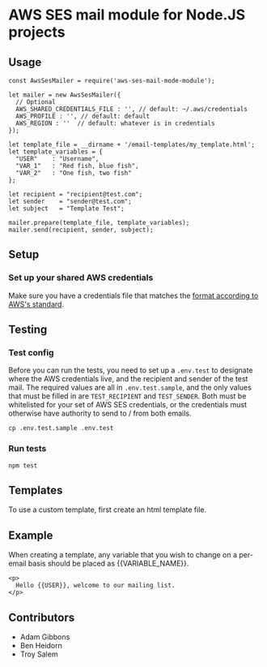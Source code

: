 # AWS SES mail module for Node.JS projects

## Usage

```
const AwsSesMailer = require('aws-ses-mail-mode-module');

let mailer = new AwsSesMailer({
  // Optional
  AWS_SHARED_CREDENTIALS_FILE : '', // default: ~/.aws/credentials
  AWS_PROFILE : '', // default: default
  AWS_REGION : ''  // default: whatever is in credentials
});

let template_file = __dirname + '/email-templates/my_template.html';
let template_variables = {
  "USER"    : "Username",
  "VAR_1"   : "Red fish, blue fish",
  "VAR_2"   : "One fish, two fish"
};

let recipient = "recipient@test.com";
let sender    = "sender@test.com";
let subject   = "Template Test";

mailer.prepare(template_file, template_variables);
mailer.send(recipient, sender, subject);
```


## Setup

### Set up your shared AWS credentials

Make sure you have a credentials file that matches the [format according to AWS's standard](https://docs.aws.amazon.com/sdk-for-javascript/v2/developer-guide/loading-node-credentials-shared.html).

## Testing

### Test config

Before you can run the tests, you need to set up a `.env.test` to designate where the AWS credentials live, and the recipient and sender of the test mail. The required values are all in `.env.test.sample`, and the only values that must be filled in are `TEST_RECIPIENT` and `TEST_SENDER`. Both must be whitelisted for your set of AWS SES credentials, or the credentials must otherwise have authority to send to / from both emails.

```
cp .env.test.sample .env.test
```

### Run tests

```
npm test
```

## Templates

To use a custom template, first create an html template file.

## Example

When creating a template, any variable that you wish to change on a per-email basis should be placed as {{VARIABLE_NAME}}.

```
<p>
  Hello {{USER}}, welcome to our mailing list.
</p>
```

## Contributors

- Adam Gibbons
- Ben Heidorn
- Troy Salem
